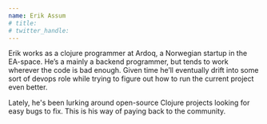 ```yaml
---
name: Erik Assum
# title: 
# twitter_handle: 
---
```

Erik works as a clojure programmer at Ardoq, a Norwegian startup in the EA-space. He’s a mainly a backend programmer, but tends to work wherever the code is bad enough. Given time he’ll eventually drift into some sort of devops role while trying to figure out how to run the current project even better.

Lately, he's been lurking around open-source Clojure projects looking for easy bugs to fix. This is his way of paying back to the community.
